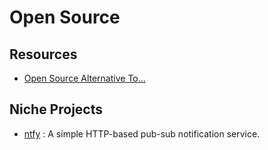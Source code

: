 # Open Source

## Resources

- [Open Source Alternative To...](https://www.opensourcealternative.to/)

## Niche Projects

- [ntfy](https://github.com/binwiederhier/ntfy) : A simple HTTP-based pub-sub notification service.